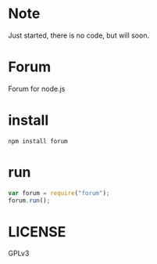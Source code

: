 Note
====


Just started, there is no code, but will soon.

Forum
=====


Forum for node.js

install
=======

    npm install forum

run
===
```js
var forum = require("forum");
forum.run();
```

LICENSE
=======

GPLv3